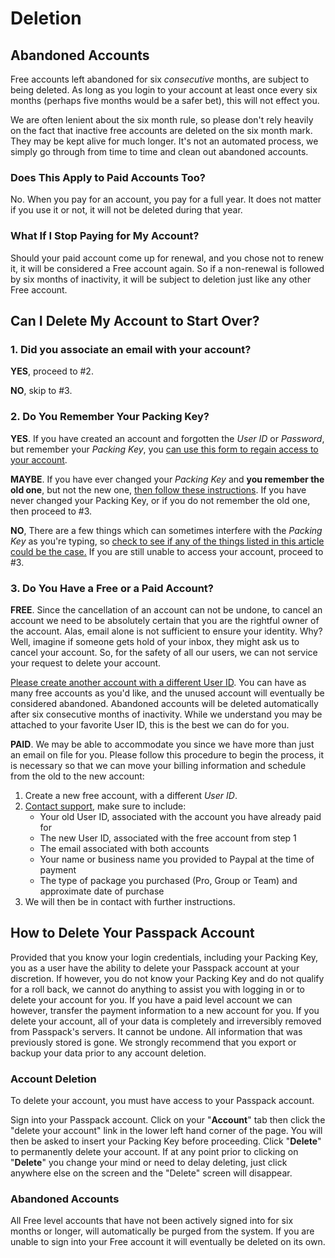 # Deletion



## **Abandoned Accounts**

Free accounts left abandoned for six _consecutive_ months, are subject to being deleted. As long as you login to your account at least once every six months \(perhaps five months would be a safer bet\), this will not effect you.

We are often lenient about the six month rule, so please don't rely heavily on the fact that inactive free accounts are deleted on the six month mark. They may be kept alive for much longer. It's not an automated process, we simply go through from time to time and clean out abandoned accounts. 

### Does This Apply to Paid Accounts Too?

No. When you pay for an account, you pay for a full year. It does not matter if you use it or not, it will not be deleted during that year. 

### What If I Stop Paying for My Account?

Should your paid account come up for renewal, and you chose not to renew it, it will be considered a Free account again. So if a non-renewal is followed by six months of inactivity, it will be subject to deletion just like any other Free account.

## **Can I Delete My Account to Start Over?**

### 1. Did you associate an email with your account?

**YES**, proceed to \#2.

**NO**, skip to \#3. 

### 2. Do You Remember Your Packing Key? 

**YES**. If you have created an account and forgotten the _User ID_ or _Password_, but remember your _Packing Key_, you [can use this form to regain access to your account](https://www.passpack.com/reset).

**MAYBE**. If you have ever changed your _Packing Key_ and **you remember the old one**, but not the new one, [then follow these instructions](https://support.passpack.com/hc/en-us/articles/200749184). If you have never changed your Packing Key, or if you do not remember the old one, then proceed to \#3.

**NO**, There are a few things which can sometimes interfere with the _Packing Key_ as you're typing, so [check to see if any of the things listed in this article could be the case.](https://support.passpack.com/hc/en-us/articles/200743094) If you are still unable to access your account, proceed to \#3.

### 3. Do You Have a Free or a Paid Account?

**FREE**. Since the cancellation of an account can not be undone, to cancel an account we need to be absolutely certain that you are the rightful owner of the account. Alas, email alone is not sufficient to ensure your identity. Why? Well, imagine if someone gets hold of your inbox, they might ask us to cancel your account. So, for the safety of all our users, we can not service your request to delete your account.

[Please create another account with a different User ID](https://www.passpack.com/signup). You can have as many free accounts as you'd like, and the unused account will eventually be considered abandoned. Abandoned accounts will be deleted automatically after six consecutive months of inactivity. While we understand you may be attached to your favorite User ID, this is the best we can do for you.

**PAID**. We may be able to accommodate you since we have more than just an email on file for you. Please follow this procedure to begin the process, it is necessary so that we can move your billing information and schedule from the old to the new account:

1. Create a new free account, with a different _User ID_.
2. [Contact support](https://support.passpack.com/hc/en-us/requests/new), make sure to include:
   * Your old User ID, associated with the account you have already paid for
   * The new User ID, associated with the free account from step 1
   * The email associated with both accounts
   * Your name or business name you provided to Paypal at the time of payment
   * The type of package you purchased \(Pro, Group or Team\) and approximate date of purchase
3. We will then be in contact with further instructions.

## **How to Delete Your Passpack Account**

Provided that you know your login credentials, including your Packing Key, you as a user have the ability to delete your Passpack account at your discretion. If however, you do not know your Packing Key and do not qualify for a roll back, we cannot do anything to assist you with logging in or to delete your account for you. If you have a paid level account we can however, transfer the payment information to a new account for you. If you delete your account, all of your data is completely and irreversibly removed from Passpack's servers. It cannot be undone. All information that was previously stored is gone. We strongly recommend that you export or backup your data prior to any account deletion.

### Account Deletion

To delete your account, you must have access to your Passpack account.

Sign into your Passpack account. Click on your "**Account**" tab then click the "delete your account" link in the lower left hand corner of the page. You will then be asked to insert your Packing Key before proceeding. Click "**Delete**" to permanently delete your account. If at any point prior to clicking on "**Delete**" you change your mind or need to delay deleting, just click anywhere else on the screen and the "Delete" screen will disappear.

### Abandoned Accounts

All Free level accounts that have not been actively signed into for six months or longer, will automatically be purged from the system. If you are unable to sign into your Free account it will eventually be deleted on its own.

